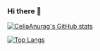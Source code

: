 ### Hi there 👋

[![CeliaAnurag's GitHub stats](https://github-readme-stats.vercel.app/api?username=celiaxiao)](https://github.com/anuraghazra/github-readme-stats)

[![Top Langs](https://github-readme-stats.vercel.app/api/top-langs/?username=celiaxiao)](https://github.com/anuraghazra/github-readme-stats)

<!--
**celiaxiao/celiaxiao** is a ✨ _special_ ✨ repository because its `README.md` (this file) appears on your GitHub profile.

Here are some ideas to get you started:

- 🔭 I’m currently working on ...
- 🌱 I’m currently learning ...
- 👯 I’m looking to collaborate on ...
- 🤔 I’m looking for help with ...
- 💬 Ask me about ...
- 📫 How to reach me: ...
- 😄 Pronouns: ...
- ⚡ Fun fact: ...
-->
